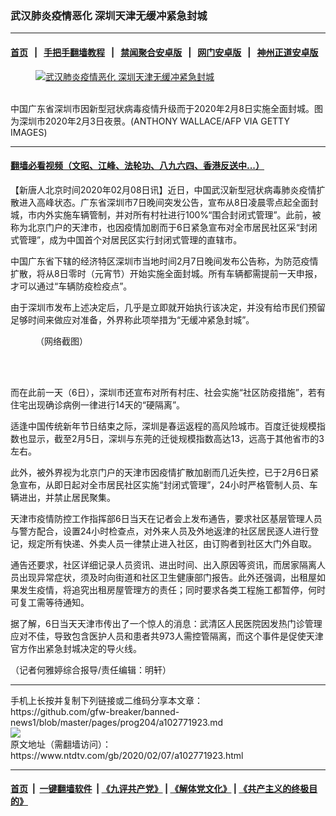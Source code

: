 ### 武汉肺炎疫情恶化 深圳天津无缓冲紧急封城
------------------------

#### [首页](https://github.com/gfw-breaker/banned-news1/blob/master/README.md) &nbsp;&nbsp;|&nbsp;&nbsp; [手把手翻墙教程](https://github.com/gfw-breaker/guides/wiki) &nbsp;&nbsp;|&nbsp;&nbsp; [禁闻聚合安卓版](https://github.com/gfw-breaker/bn-android) &nbsp;&nbsp;|&nbsp;&nbsp; [网门安卓版](https://github.com/oGate2/oGate) &nbsp;&nbsp;|&nbsp;&nbsp; [神州正道安卓版](https://github.com/SzzdOgate/update) 



<div><div class="featured_image">
 <a href="https://i.ntdtv.com/assets/uploads/2020/02/GettyImages-1198381548.jpg" target="_blank">
  <figure>
   <img alt="武汉肺炎疫情恶化 深圳天津无缓冲紧急封城" src="https://i.ntdtv.com/assets/uploads/2020/02/GettyImages-1198381548-800x450.jpg"/>
  </figure><br/>
 </a>
 <span class="caption">
  中国广东省深圳市因新型冠状病毒疫情升级而于2020年2月8日实施全面封城。图为深圳市2020年2月3日夜景。(ANTHONY WALLACE/AFP VIA GETTY IMAGES)
 </span>
</div>
</div><hr/>

#### [翻墙必看视频（文昭、江峰、法轮功、八九六四、香港反送中...）](https://github.com/gfw-breaker/banned-news1/blob/master/pages/link3.md)

<div><div class="post_content" itemprop="articleBody">
 <p>
  【新唐人北京时间2020年02月08日讯】近日，中国武汉新型冠状病毒肺炎疫情扩散进入高峰状态。广东省深圳市7日晚间突发公告，宣布从8日凌晨零点起全面封城，市内外实施车辆管制，并对所有村社进行100%“围合封闭式管理”。此前，被称为北京门户的天津市，也因疫情加剧而于6日紧急宣布对全市居民社区采“封闭式管理”，成为中国首个对居民区实行封闭式管理的直辖市。
 </p>
 <p>
  中国广东省下辖的经济特区深圳市当地时间2月7日晚间发布公告称，为防范疫情扩散，将从8日零时（元宵节）开始实施全面封城。所有车辆都需提前一天申报，才可以通过“车辆防疫检疫点”。
 </p>
 <p>
  由于深圳市发布上述决定后，几乎是立即就开始执行该决定，并没有给市民们预留足够时间来做应对准备，外界称此项举措为“无缓冲紧急封城”。
 </p>
 <figure class="wp-caption alignnone" id="attachment_102771924" style="width: 600px">
  <img alt="" class="size-medium wp-image-102771924" src="https://i.ntdtv.com/assets/uploads/2020/02/d6622edf038b785a9bf877e9e19a0a47-600x391.jpg">
   <br/><figcaption class="wp-caption-text">
    （网络截图）
   </figcaption><br/>
  </img>
 </figure><br/>
 <p>
  而在此前一天（6日），深圳市还宣布对所有村庄、社会实施“社区防疫措施”，若有住宅出现确诊病例一律进行14天的“硬隔离”。
 </p>
 <p>
  适逢中国传统新年节日结束之际，深圳是春运返程的高风险城市。百度迁徙规模指数也显示，截至2月5日，深圳与东莞的迁徙规模指数高达13，远高于其他省市的3左右。
 </p>
 <p>
  此外，被外界视为北京门户的天津市因疫情扩散加剧而几近失控，已于2月6日紧急宣布，从即日起对全市居民社区实施“封闭式管理”，24小时严格管制人员、车辆进出，并禁止居民聚集。
 </p>
 <p>
  天津市疫情防控工作指挥部6日当天在记者会上发布通告，要求社区基层管理人员与警方配合，设置24小时检查点，对外来人员及外地返津的社区居民逐人进行登记，规定所有快递、外卖人员一律禁止进入社区，由订购者到社区大门外自取。
 </p>
 <p>
  通告还要求，社区详细记录人员资讯、进出时间、出入原因等资讯，而居家隔离人员出现异常症状，须及时向街道和社区卫生健康部门报告。此外还强调，出租屋如果发生疫情，将追究出租房屋管理方的责任；同时要求各类工程施工都暂停，何时可复工需等待通知。
 </p>
 <p>
  据了解，6日当天天津市传出了一个惊人的消息：武清区人民医院因发热门诊管理应对不佳，导致包含医护人员和患者共973人需控管隔离，而这个事件是促使天津官方作出紧急封城决定的导火线。
 </p>
 <p>
  （记者何雅婷综合报导/责任编辑：明轩）
 </p>
 <div class="single_ad">
 </div>
</div>
</div>
<hr/>
手机上长按并复制下列链接或二维码分享本文章：<br/>
https://github.com/gfw-breaker/banned-news1/blob/master/pages/prog204/a102771923.md <br/>
<a href='https://github.com/gfw-breaker/banned-news1/blob/master/pages/prog204/a102771923.md'><img src='https://github.com/gfw-breaker/banned-news1/blob/master/pages/prog204/a102771923.md.png'/></a> <br/>
原文地址（需翻墙访问）：https://www.ntdtv.com/gb/2020/02/07/a102771923.html


------------------------
#### [首页](https://github.com/gfw-breaker/banned-news1/blob/master/README.md) &nbsp;|&nbsp; [一键翻墙软件](https://github.com/gfw-breaker/nogfw/blob/master/README.md) &nbsp;| [《九评共产党》](https://github.com/gfw-breaker/9ping.md/blob/master/README.md#九评之一评共产党是什么) | [《解体党文化》](https://github.com/gfw-breaker/jtdwh.md/blob/master/README.md) | [《共产主义的终极目的》](https://github.com/gfw-breaker/gczydzjmd.md/blob/master/README.md)


<img src='http://gfw-breaker.win/banned-news/pages/prog204/a102771923.md' width='0px' height='0px'/>
